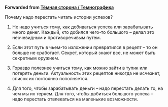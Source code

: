 **Forwarded from [Тёмная сторона / Темнографика](https://t.me/temno/1268)**

Почему надо перестать читать истории успехов?

1. Не надо учиться тому, как добиваться успеха или зарабатывать много денег. Каждый, кто добился чего-то большого – делал это неочевидным и противоречивым путем.

2. Если этот путь в чьем-то изложении превратился в рецепт – то он больше не сработает. Секрет, который знают все, не может быть секретным оружием.

3. Гораздо полезнее учиться тому, как можно зайти в тупик или потерять деньги. Актуальность этих рецептов никогда не исчезнет, список их постоянно пополняется.

4. Для того, чтобы зарабатывать деньги – надо перестать делать то, на чем мы их теряем. Для того, чтобы добиться большого успеха – надо перестать отвлекаться на маленькие возможности.
